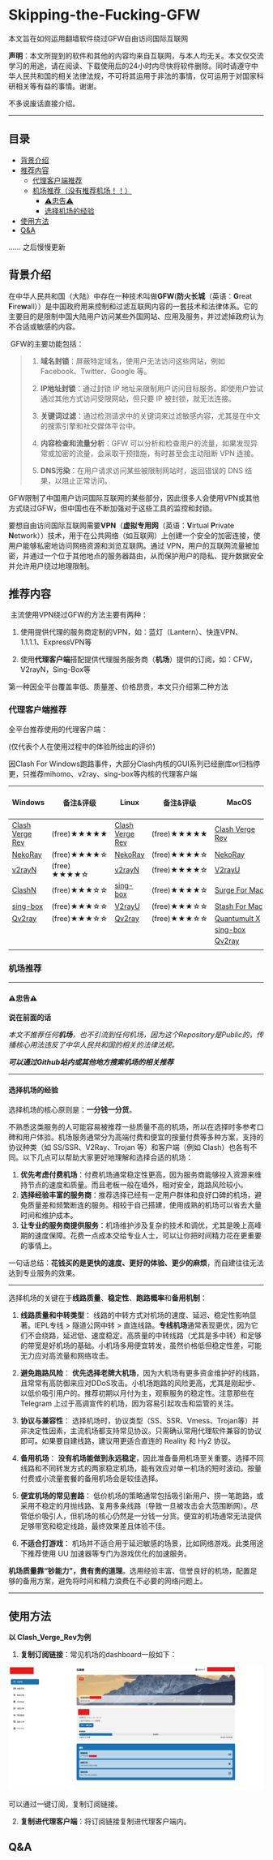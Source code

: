# Skipping-the-Fucking-GFW

本文旨在如何运用翻墙软件绕过GFW自由访问国际互联网

**声明**：本文所提到的软件和其他的内容均来自互联网，与本人均无关。本文仅交流学习的用途，请在阅读、下载使用后的24小时内尽快将软件删除。同时请遵守中华人民共和国的相关法律法规，不可将其运用于非法的事情，仅可运用于对国家科研相关等有益的事情。谢谢。

不多说废话直接介绍。

---

## 目录

- [背景介绍](#%E8%83%8C%E6%99%AF%E4%BB%8B%E7%BB%8D)
- [推荐内容](#推荐内容)
  - [代理客户端推荐](#%E4%BB%A3%E7%90%86%E5%AE%A2%E6%88%B7%E7%AB%AF%E6%8E%A8%E8%8D%90)
  - [机场推荐（没有推荐机场！！）](#%E6%9C%BA%E5%9C%BA%E6%8E%A8%E8%8D%90)
    - [⚠忠告⚠](#%E5%BF%A0%E5%91%8A)
    - [选择机场的经验](#%E9%80%89%E6%8B%A9%E6%9C%BA%E5%9C%BA%E7%9A%84%E7%BB%8F%E9%AA%8C)
- [使用方法](#%E4%BD%BF%E7%94%A8%E6%96%B9%E6%B3%95)
- [Q&A](#Q&A)

...... 之后慢慢更新

## 背景介绍

​ 在中华人民共和国（大陆）中存在一种技术叫做**GFW**(**防火长城**（英语：**G**reat **F**ire**w**all））是中国政府用来控制和过滤互联网内容的一套技术和法律体系。它的主要目的是限制中国大陆用户访问某些外国网站、应用及服务，并过滤掉政府认为不合适或敏感的内容。

​ GFW的主要功能包括：

> 1. **域名封锁**：屏蔽特定域名，使用户无法访问这些网站，例如 Facebook、Twitter、Google 等。
>   
> 2. **IP地址封锁**：通过封锁 IP 地址来限制用户访问目标服务。即使用户尝试通过其他方式访问受限网站，但只要 IP 被封锁，就无法连接。
>   
> 3. **关键词过滤**：通过检测请求中的关键词来过滤敏感内容，尤其是在中文的搜索引擎和社交媒体平台中。
>   
> 4. **内容检查和流量分析**：GFW 可以分析和检查用户的流量，如果发现异常或加密的流量，会采取干预措施，有时甚至会主动阻断 VPN 连接。
>   
> 5. **DNS污染**：在用户请求访问某些被限制网站时，返回错误的 DNS 结果，以阻止正常访问。
>   

​ GFW限制了中国用户访问国际互联网的某些部分，因此很多人会使用VPN或其他方式绕过GFW，但中国也在不断加强对于这些工具的监控和封锁。

​ 要想自由访问国际互联网需要**VPN**（**虚拟专用网**（英语：**V**irtual **P**rivate **N**etwork））技术，用于在公共网络（如互联网）上创建一个安全的加密连接，使用户能够私密地访问网络资源和浏览互联网。通过 VPN，用户的互联网流量被加密，并通过一个位于其他地点的服务器路由，从而保护用户的隐私、提升数据安全并允许用户绕过地理限制。

## 推荐内容

​ 主流使用VPN绕过GFW的方法主要有两种：

1. 使用提供代理的服务商定制的VPN，如：蓝灯（Lantern）、快连VPN、1.1.1.1、ExpressVPN等
  
2. 使用**代理客户端**搭配提供代理服务服务商（**机场**）提供的订阅，如：CFW，V2rayN，Sing-Box等
  
  第一种因全平台覆盖率低、质量差、价格昂贵，本文只介绍第二种方法
  
  ### 代理客户端推荐
  
  全平台推荐使用的代理客户端：
  
  (仅代表个人在使用过程中的体验所给出的评价)
  
  因Clash For Windows跑路事件，大部分Clash内核的GUI系列已经删库or归档停更，只推荐mihomo、v2ray、sing-box等内核的代理客户端
  
  | Windows | 备注&评级 | Linux | 备注&评级 | MacOS | 备注&评级 | iOS (需外服账号) | 备注&评级 | Android | 备注&评级 | HarmonyOS NEXT (需侧载) |
  | --- | --- | --- | --- | --- | --- | --- | --- | --- | --- | --- |
  | [Clash Verge Rev](https://github.com/clash-verge-rev/clash-verge-rev) | (free)★★★★★ | [Clash Verge Rev](https://github.com/clash-verge-rev/clash-verge-rev) | (free)★★★★★ | [Clash Verge Rev](https://github.com/clash-verge-rev/clash-verge-rev) | (free)★★★★★ | [shadowrocket](https://apps.apple.com/us/app/shadowrocket/id932747118) | ($2.99)★★★★★ | [NekoBox For Android](https://github.com/MatsuriDayo/NekoBoxForAndroid) | (free)★★★★★ | [Clash Meta for Android](https://github.com/likuai2010/ClashMeta) (不评级) |
  | [NekoRay](https://github.com/MatsuriDayo/nekoray) | (free)★★★★☆ | [NekoRay](https://github.com/MatsuriDayo/nekoray) | (free)★★★★☆ | [NekoRay](https://github.com/MatsuriDayo/nekoray) | (free)★★★★☆ | [Loon](https://apps.apple.com/us/app/loon/id1373567447) | ($5.99)★★★★★ | [SurfBord](https://github.com/getsurfboard/surfboard) | (free)★★★★☆ |     |
  | [v2rayN](https://github.com/2dust/v2rayN) | (free) ★★★★☆ | [v2rayN](https://github.com/2dust/v2rayN) | (free)★★★★☆ | [V2rayU](https://github.com/yanue/V2rayU/releases) | (free)★★★★☆ | [Quantumult X](https://apps.apple.com/us/app/quantumult-x/id1443988620) | ($7.99) ★★★★☆ | [v2rayNG](https://github.com/2dust/v2rayNG) | (free)★★★★☆ |     |
  | [ClashN](https://github.com/2dust/clashN) | (free)★★★☆☆ | [sing-box](https://github.com/SagerNet/sing-box) | (free)★★★★☆ | [Surge For Mac](https://nssurge.com/) | (low $49.99 1Device)★★★☆☆ | [Surge 5](https://apps.apple.com/us/app/surge-5/id1442620678) | (订阅制)★★★★☆ |     |     |     |
  | [sing-box](https://github.com/SagerNet/sing-box) | (free)★★★☆☆ | [V2rayU](https://github.com/yanue/V2rayU) | (free)★★★☆☆ | [Stash For Mac](https://stash.ws/) | (订阅制)★★★☆☆ | [Stash](https://apps.apple.com/us/app/stash/id1596063349) | ($120.00)★★★★☆ |     |     |     |
  | [Qv2ray](https://github.com/Qv2ray/Qv2ray) | (free)★★★☆☆ | [Qv2ray](https://github.com/Qv2ray/Qv2ray) | (free)★★★☆☆ | [Quantumult X](https://apps.apple.com/us/app/quantumult-x/id1443988620) | ($7.99) ★★★☆☆ | [Potatso](https://apps.apple.com/us/app/potatso/id1239860606) | (free)★★★☆☆ |     |     |     |
  |     |     |     |     | [sing-box](https://github.com/SagerNet/sing-box) | (free)★★★☆☆ | [sing-box](https://apps.apple.com/us/app/sing-box-vt/id6673731168) | (free)★★★☆☆ |     |     |     |
  |     |     |     |     | [Qv2ray](https://github.com/Qv2ray/Qv2ray) | (free)★★★☆☆ | [streisand](https://apps.apple.com/us/app/streisand/id6450534064) | (free)★★☆☆☆ |     |     |     |
  |     |     |     |     |     |     |     |     |     |     |     |
  

### 机场推荐

---

#### ⚠忠告⚠

**说在前面的话**

*本文不推荐任何**机场**，也不引流到任何机场，因为这个Repository是Public的，传播核心用法违反了中华人民共和国的相关的法律法规。*

***可以通过Github站内或其他地方搜索机场的相关推荐***

---



#### 选择机场的经验

选择机场的核心原则是：**一分钱一分货**。

不熟悉这类服务的人可能容易被推荐一些质量不高的机场，所以在选择时多参考口碑和用户体验。机场服务通常分为高端付费和便宜的按量付费等多种方案，支持的协议种类（如 SS/SSR、V2Ray、Trojan 等）和客户端（例如 Clash）也各有不同。以下几点可以帮助大家更好地理解和选择合适的机场：

1. **优先考虑付费机场**：付费机场通常稳定性更高，因为服务商能够投入资源来维持节点的速度和质量。而且老板一般在墙外，相对安全，跑路风险较小。
2. **选择经验丰富的服务商**：推荐选择已经有一定用户群体和良好口碑的机场，避免质量差和频繁断连的服务。相较于自己搭建，使用成熟的机场可以省去大量时间和维护成本。
3. **让专业的服务商提供服务**：机场维护涉及复杂的技术和调优，尤其是晚上高峰期的速度保障。花费一点成本交给专业人士，可以让你把时间精力花在更重要的事情上。

一句话总结：**花钱买的是更快的速度、更好的体验、更少的麻烦**，而自建往往无法达到专业服务的效果。

---

选择机场的关键在于**线路质量**、**稳定性**、**跑路概率**和**备用机制**：

1. **线路质量和中转类型**：
  线路的中转方式对机场的速度、延迟、稳定性影响显著。IEPL专线 > 隧道公网中转 > 直连线路。**专线机场**通常表现更优，因为它们不会绕路，延迟低、速度稳定。高质量的中转线路（尤其是多中转）和足够的带宽是好机场的基础。小机场多用便宜转发，虽然价格低但稳定性差，可能无力应对高流量和网络攻击。
  
2. **避免跑路风险**： **优先选择老牌大机场**，因为大机场有更多资金维护好的线路，且常常有高防御来应对DDoS攻击。小机场跑路的风险更高，尤其是刚起步、以低价吸引用户的。推荐初期以月付为主，观察服务的稳定性。注意那些在 Telegram 上过于高调宣传的机场，因为容易引起攻击和监管的关注。
  
3. **协议与兼容性**：
  选择机场时，协议类型（SS、SSR、Vmess、Trojan等）并非决定性因素，主流机场都支持常见协议。只需确认常用代理软件兼容的协议即可。如果要自建线路，建议用更适合直连的 Reality 和 Hy2 协议。
  
4. **备用机场**： **没有机场能做到永远稳定**，因此准备备用机场至关重要。选择不同线路和不同转发方式的两家稳定机场，能有效应对单一机场的短时波动。按量付费或小流量套餐的备用机场会是较佳选择。
  
5. **便宜机场的常见套路**：
  低价机场的策略通常包括吸引新用户、捞一笔跑路，或采用不稳定的月抛线路、复用多条线路（导致一旦被攻击会大范围断网）。尽管低价吸引人，但机场的核心仍然是一分钱一分货。便宜的机场通常无法提供足够带宽和稳定线路，最终效果差且体验不佳。
  
6. **不适合打游戏**：
  机场并不适合用于延迟敏感的场景，比如网络游戏。此类用途下推荐使用 UU 加速器等专门为游戏优化的加速服务。
  

**机场质量靠“钞能力”，贵有贵的道理**。选用经验丰富、信誉良好的机场，配置足够的备用方案，避免将时间和精力浪费在不必要的网络问题上。

---

## 使用方法

**以 Clash_Verge_Rev为例**

1. **复制订阅链接**：常见机场的dashboard一般如下：
  
  ![截图](https://raw.githubusercontent.com/Yang-SyZng/Skipping-the-Fucking-GFW/refs/heads/main/Pictures/3.png)
  

可以通过一键订阅，复制订阅链接。

2. **复制进代理客户端**：将订阅链接复制进代理客户端内。
   

## Q&A

